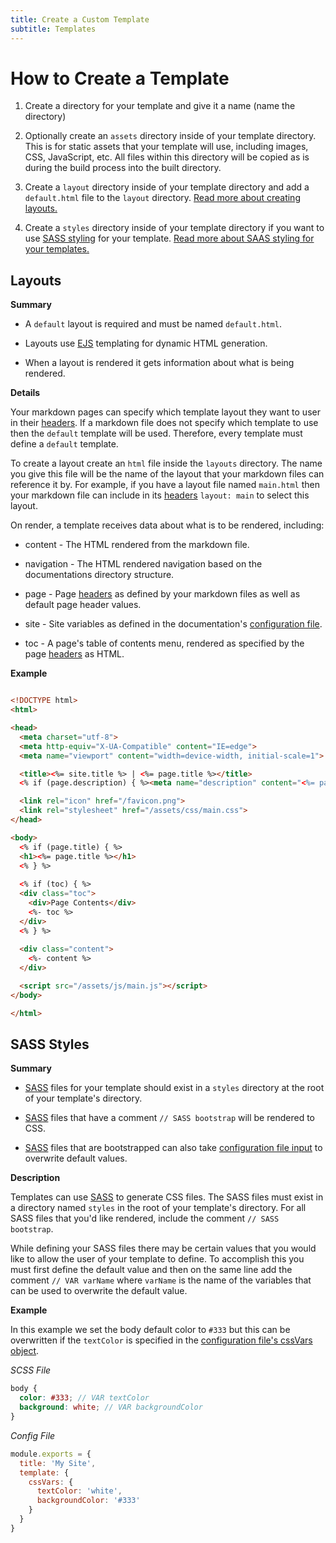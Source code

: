 ```yaml
---
title: Create a Custom Template
subtitle: Templates
---
```


# How to Create a Template

1. Create a directory for your template and give it a name (name the directory)

2. Optionally create an `assets` directory inside of your template directory. This is for static assets that your template will use, including images, CSS, JavaScript, etc. All files within this directory will be copied as is during the build process into the built directory.

2. Create a `layout` directory inside of your template directory and add a `default.html` file to the `layout` directory. [Read more about creating layouts.](#layouts)

3. Create a `styles` directory inside of your template directory if you want to use [SASS styling](https://www.npmjs.com/package/sass) for your template. [Read more about SAAS styling for your templates.](#sass-styles)

## Layouts

**Summary**

- A `default` layout is required and must be named `default.html`.

- Layouts use [EJS](https://www.npmjs.com/package/ejs) templating for dynamic HTML generation.

- When a layout is rendered it gets information about what is being rendered.

**Details**

Your markdown pages can specify which template layout they want to user in their [headers](../create-site/index.md#headers). If a markdown file does not specify which template to use then the `default` template will be used. Therefore, every template must define a `default` template.

To create a layout create an `html` file inside the `layouts` directory. The name you give this file will be the name of the layout that your markdown files can reference it by. For example, if you have a layout file named `main.html` then your markdown file can include in its [headers](../create-site/index.md#headers) `layout: main` to select this layout.

On render, a template receives data about what is to be rendered, including:

- content - The HTML rendered from the markdown file.

- navigation - The HTML rendered navigation based on the documentations directory structure.

- page - Page [headers](../create-site/index.md#headers) as defined by your markdown files as well as default page header values.

- site - Site variables as defined in the documentation's [configuration file](../create-site/index.md#configuration).

- toc - A page's table of contents menu, rendered as specified by the page [headers](../create-site/index.md#headers) as HTML.

**Example**

```html

<!DOCTYPE html>
<html>

<head>
  <meta charset="utf-8">
  <meta http-equiv="X-UA-Compatible" content="IE=edge">
  <meta name="viewport" content="width=device-width, initial-scale=1">

  <title><%= site.title %> | <%= page.title %></title>
  <% if (page.description) { %><meta name="description" content="<%= page.description %>"><% } %>

  <link rel="icon" href="/favicon.png">
  <link rel="stylesheet" href="/assets/css/main.css">
</head>

<body>
  <% if (page.title) { %>
  <h1><%= page.title %></h1>
  <% } %>
  
  <% if (toc) { %>
  <div class="toc">
    <div>Page Contents</div>
    <%- toc %>
  </div>
  <% } %>
  
  <div class="content">
    <%- content %>
  </div>

  <script src="/assets/js/main.js"></script>
</body>

</html>
```

## SASS Styles 

**Summary**

- [SASS](https://www.npmjs.com/package/sass) files for your template should exist in a `styles` directory at the root of your template's directory.

- [SASS](https://www.npmjs.com/package/sass) files that have a comment `// SASS bootstrap` will be rendered to CSS.

- [SASS](https://www.npmjs.com/package/sass) files that are bootstrapped can also take [configuration file input](../create-site/index.md#configuration) to overwrite default values.

**Description**

Templates can use [SASS](https://www.npmjs.com/package/sass) to generate CSS files. The SASS files must exist in a directory named `styles` in the root of your template's directory. For all SASS files that you'd like rendered, include the comment `// SASS bootstrap`.

While defining your SASS files there may be certain values that you would like to allow the user of your template to define. To accomplish this you must first define the default value and then on the same line add the comment `// VAR varName` where `varName` is the name of the variables that can be used to overwrite the default value.

**Example**

In this example we set the body default color to `#333` but this can be overwritten if the `textColor` is specified in the [configuration file's cssVars object](../create-site/index.md#configuration).

*SCSS File*

```scss
body {
  color: #333; // VAR textColor
  background: white; // VAR backgroundColor
}
```

*Config File*

```js
module.exports = {
  title: 'My Site',
  template: {
    cssVars: {
      textColor: 'white',
      backgroundColor: '#333'
    }
  }
}
```

